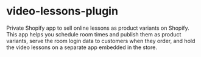 # video-lessons-plugin

Private Shopify app to sell online lessons as product variants on Shopify. This app helps you schedule room times and publish them as product variants, serve the room login data to customers when they order, and hold the video lessons on a separate app embedded in the store.
